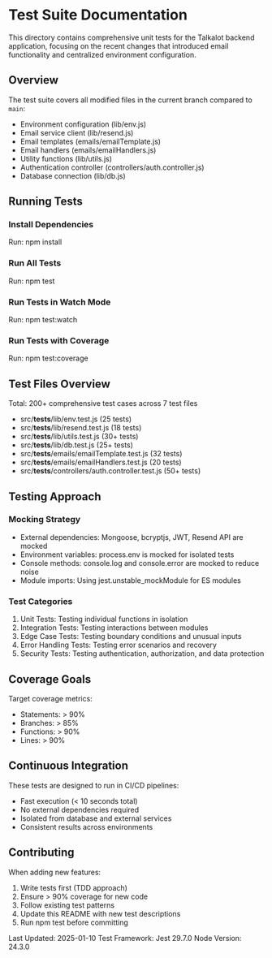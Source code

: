 # Test Suite Documentation

This directory contains comprehensive unit tests for the Talkalot backend application, focusing on the recent changes that introduced email functionality and centralized environment configuration.

## Overview

The test suite covers all modified files in the current branch compared to `main`:
- Environment configuration (lib/env.js)
- Email service client (lib/resend.js)
- Email templates (emails/emailTemplate.js)
- Email handlers (emails/emailHandlers.js)
- Utility functions (lib/utils.js)
- Authentication controller (controllers/auth.controller.js)
- Database connection (lib/db.js)

## Running Tests

### Install Dependencies
Run: npm install

### Run All Tests
Run: npm test

### Run Tests in Watch Mode
Run: npm test:watch

### Run Tests with Coverage
Run: npm test:coverage

## Test Files Overview

Total: 200+ comprehensive test cases across 7 test files

- src/__tests__/lib/env.test.js (25 tests)
- src/__tests__/lib/resend.test.js (18 tests)
- src/__tests__/lib/utils.test.js (30+ tests)
- src/__tests__/lib/db.test.js (25+ tests)
- src/__tests__/emails/emailTemplate.test.js (32 tests)
- src/__tests__/emails/emailHandlers.test.js (20 tests)
- src/__tests__/controllers/auth.controller.test.js (50+ tests)

## Testing Approach

### Mocking Strategy
- External dependencies: Mongoose, bcryptjs, JWT, Resend API are mocked
- Environment variables: process.env is mocked for isolated tests
- Console methods: console.log and console.error are mocked to reduce noise
- Module imports: Using jest.unstable_mockModule for ES modules

### Test Categories
1. Unit Tests: Testing individual functions in isolation
2. Integration Tests: Testing interactions between modules
3. Edge Case Tests: Testing boundary conditions and unusual inputs
4. Error Handling Tests: Testing error scenarios and recovery
5. Security Tests: Testing authentication, authorization, and data protection

## Coverage Goals

Target coverage metrics:
- Statements: > 90%
- Branches: > 85%
- Functions: > 90%
- Lines: > 90%

## Continuous Integration

These tests are designed to run in CI/CD pipelines:
- Fast execution (< 10 seconds total)
- No external dependencies required
- Isolated from database and external services
- Consistent results across environments

## Contributing

When adding new features:
1. Write tests first (TDD approach)
2. Ensure > 90% coverage for new code
3. Follow existing test patterns
4. Update this README with new test descriptions
5. Run npm test before committing

Last Updated: 2025-01-10
Test Framework: Jest 29.7.0
Node Version: 24.3.0